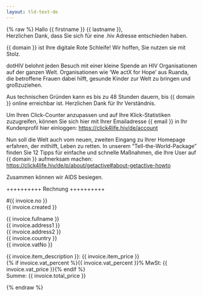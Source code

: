 ```yaml
---
layout: tld-text-de
---
```


{% raw %}
Hallo {{ firstname }} {{ lastname }},  
Herzlichen Dank, dass Sie sich für eine .hiv Adresse entschieden haben.

{{ domain }} ist Ihre digitale Rote Schleife! Wir hoffen, Sie nutzen sie mit Stolz.

dotHIV belohnt jeden Besuch mit einer kleine Spende an HIV Organisationen auf der ganzen Welt. Organisationen wie ‘We actX for Hope’ aus Ruanda, die betroffene Frauen dabei hilft, gesunde Kinder zur Welt zu bringen und großzuziehen.

Aus technischen Gründen kann es bis zu 48 Stunden dauern, bis {{ domain }} online erreichbar ist. Herzlichen Dank für Ihr Verständnis.

Um Ihren Click-Counter anzupassen und auf Ihre Klick-Statistiken zuzugreifen, können Sie sich hier mit Ihrer Emailadresse {{ email }} in Ihr Kundenprofil hier einloggen: https://click4life.hiv/de/account

Nun soll die Welt auch vom neuen, zweiten Eingang zu Ihrer Homepage erfahren, der mithilft, Leben zu retten. In unserem “Tell-the-World-Package” finden Sie 12 Tipps für einfache und schnelle Maßnahmen, die Ihre User auf {{ domain }} aufmerksam machen: https://click4life.hiv/de/p/about/getactive#about-getactive-howto

Zusammen können wir AIDS besiegen.

++++++++++ Rechnung ++++++++++

\#{{ invoice.no }}  
{{ invoice.created }}

{{ invoice.fullname }}  
{{ invoice.address1 }}  
{{ invoice.address2 }}  
{{ invoice.country }}  
{{ invoice.vatNo }}

{{ invoice.item_description }}: {{ invoice.item_price }}  
{% if invoice.vat_percent %}{{ invoice.vat_percent }}% MwSt: {{ invoice.vat_price }}{% endif %}    
Summe: {{ invoice.total_price }}

{% endraw %}
